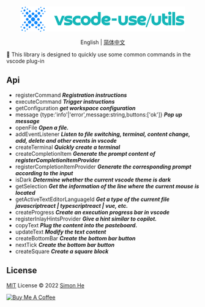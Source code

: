 <p align="center">
<img src="./assets/kv.png" alt="vscode-use/utils">
</p>
<p align="center"> English | <a href="./README_zh.md">简体中文</a></p>

🐰 This library is designed to quickly use some common commands in the vscode plug-in

## Api

- registerCommand ***Registration instructions***
- executeCommand ***Trigger instructions***
- getConfiguration ***get workspace configuration***
- message {type:'info'|'error',message:string,buttons:['ok']} ***Pop up message***
- openFile ***Open a file.***
- addEventListener ***Listen to file switching, terminal, content change, add, delete and other events in vscode***
- createTerminal ***Quickly create a terminal***
- createCompletionItem ***Generate the prompt content of registerCompletionItemProvider***
- registerCompletionItemProvider ***Generate the corresponding prompt according to the input***
- isDark ***Determine whether the current vscode theme is dark***
- getSelection ***Get the information of the line where the current mouse is located***
- getActiveTextEditorLanguageId ***Get a type of the current file javascriptreact | typescriptreact | vue, etc.***
- createProgress ***Create an execution progress bar in vscode***
- registerInlayHintsProvider ***Give a hint similar to copilot.***
- copyText ***Plug the content into the pasteboard.***
- updateText ***Modify the text content***
- createBottomBar ***Create the bottom bar button***
- nextTick ***Create the bottom bar button***
- createSquare ***Create a square block***

## License

[MIT](./LICENSE) License © 2022 [Simon He](https://github.com/Simon-He95)

<a href="https://github.com/Simon-He95/sponsor" target="_blank"><img src="https://cdn.buymeacoffee.com/buttons/default-orange.png" alt="Buy Me A Coffee" style="height: 51px !important;width: 217px !important;" ></a>

